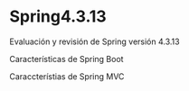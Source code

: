 # Spring4.3.13
Evaluación y revisión de Spring versión 4.3.13

Características de Spring Boot

Caraccterístias de Spring MVC
